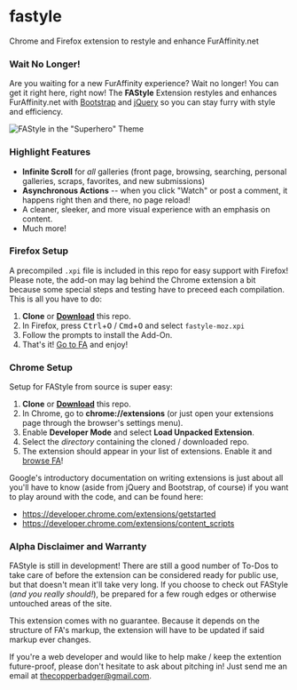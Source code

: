 # fastyle
Chrome and Firefox extension to restyle and enhance FurAffinity.net

### Wait No Longer!
Are you waiting for a new FurAffinity experience? Wait no longer!
You can get it right here, right now! The **FAStyle** Extension
restyles and enhances FurAffinity.net with
[Bootstrap](http://getbootstrap.com/) and [jQuery](http://jquery.com/)
so you can stay furry with style and efficiency.

![FAStyle in the "Superhero" Theme](http://i.imgur.com/2OiGB5e.png)

### Highlight Features

* **Infinite Scroll** for *all* galleries (front page, browsing, searching, personal galleries, scraps, favorites, and new submissions)
* **Asynchronous Actions** -- when you click "Watch" or post a comment, it happens right then and there, no page reload!
* A cleaner, sleeker, and more visual experience with an emphasis on content.
* Much more!

### Firefox Setup
A precompiled `.xpi` file is included in this repo for easy support with
Firefox! Please note, the add-on may lag behind the Chrome extension a bit
because some special steps and testing have to preceed each compilation.
This is all you have to do:

1. **Clone** or **[Download](https://github.com/CopperBadger/fastyle/archive/master.zip)** this repo.
2. In Firefox, press <kbd>Ctrl</kbd>+<kbd>O</kbd> / <kbd>Cmd</kbd>+<kbd>O</kbd> and select `fastyle-moz.xpi`
3. Follow the prompts to install the Add-On.
4. That's it! [Go to FA](http://www.furaffinity.net/) and enjoy!

### Chrome Setup
Setup for FAStyle from source is super easy:

1. **Clone** or **[Download](https://github.com/CopperBadger/fastyle/archive/master.zip)** this repo.
2. In Chrome, go to **chrome://extensions** (or just open your extensions page through the browser's settings menu).
3. Enable **Developer Mode** and select **Load Unpacked Extension**.
4. Select the *directory* containing the cloned / downloaded repo.
5. The extension should appear in your list of extensions. Enable it and [browse FA](http://www.furaffinity.net/)!

Google's introductory documentation on writing extensions is just
about all you'll have to know (aside from jQuery and Bootstrap, of
course) if you want to play around with the code, and can be found
here:

* <https://developer.chrome.com/extensions/getstarted>
* <https://developer.chrome.com/extensions/content_scripts>

### Alpha Disclaimer and Warranty
FAStyle is still in development! There are still a good number of
To-Dos to take care of before the extension can be considered ready
for public use, but that doesn't mean it'll take very long. If you
choose to check out FAStyle (*and you really should!*), be prepared
for a few rough edges or otherwise untouched areas of the site.

This extension comes with no guarantee. Because it depends on the
structure of FA's markup, the extension will have to be updated
if said markup ever changes.

If you're a web developer and would like to help make / keep the
extention future-proof, please don't hesitate to ask about pitching
in! Just send me an email at [thecopperbadger@gmail.com](mailto:thecopperbadger@gmail.com).
